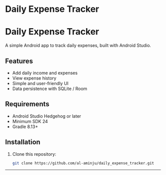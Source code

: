 # Daily Expense Tracker
# Daily Expense Tracker

A simple Android app to track daily expenses, built with Android Studio.

## Features
- Add daily income and expenses
- View expense history
- Simple and user-friendly UI
- Data persistence with SQLite / Room

## Requirements
- Android Studio Hedgehog or later
- Minimum SDK 24
- Gradle 8.13+

## Installation
1. Clone this repository:
   ```bash
   git clone https://github.com/al-aminju/daily_expense_tracker.git

---


